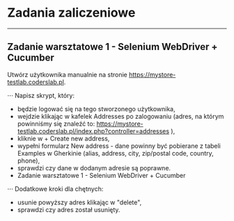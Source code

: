# Zadania zaliczeniowe

***
## Zadanie warsztatowe 1 - Selenium WebDriver + Cucumber

Utwórz użytkownika manualnie na stronie https://mystore-testlab.coderslab.pl.

⋅⋅⋅ Napisz skrypt, który:

* będzie logować się na tego stworzonego użytkownika,
* wejdzie klikając w kafelek Addresses po zalogowaniu (adres, na którym powinniśmy się znaleźć to: https://mystore-testlab.coderslab.pl/index.php?controller=addresses ),
* kliknie w + Create new address,
* wypełni formularz New address - dane powinny być pobierane z tabeli Examples w Gherkinie (alias, address, city, zip/postal code, country, phone),
* sprawdzi czy dane w dodanym adresie są poprawne.
* Zadanie warsztatowe 1 - Selenium WebDriver + Cucumber

⋅⋅⋅ Dodatkowe kroki dla chętnych:

* usunie powyższy adres klikając w "delete",
* sprawdzi czy adres został usunięty.
